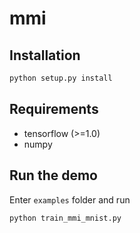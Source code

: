 mmi
===

## Installation
```bash
python setup.py install
```

## Requirements
* tensorflow (>=1.0)
* numpy

## Run the demo
Enter `examples` folder and run
```bash
python train_mmi_mnist.py
```
